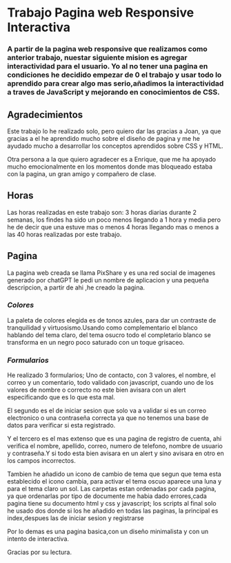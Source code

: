 # Trabajo Pagina web Responsive Interactiva 

### A partir de la pagina web responsive que realizamos como anterior trabajo, nuestar siguiente mision es agregar interactividad para el usuario. Yo al no tener una pagina en condiciones he decidido empezar de 0 el trabajo y usar todo lo aprendido para crear algo mas serio,añadimos la interactividad a traves de JavaScript y mejorando en conocimientos de CSS.

## Agradecimientos

Este trabajo lo he realizado solo, pero quiero dar las gracias a Joan, ya que gracias a el he aprendido mucho sobre el diseño de pagina y me he ayudado mucho a desarrollar los conceptos aprendidos sobre CSS y HTML.

Otra persona a la que quiero agradecer es a Enrique, que me ha apoyado mucho emocionalmente en los momentos donde mas bloqueado estaba con la pagina, un gran amigo y compañero de clase.

## Horas

Las horas realizadas en este trabajo son: 3 horas diarias durante 2 semanas, los findes ha sido un poco menos llegando a 1 hora y media pero he de decir que una estuve mas o menos 4 horas llegando mas o menos a las 40 horas realizadas por este trabajo.

## Pagina

La pagina web creada se llama PixShare y es una red social de imagenes generado por chatGPT
le pedi un nombre de aplicacion  y una pequeña descripcion, a partir de ahi ,he creado la pagina.

### *Colores*

La paleta de colores elegida es de tonos azules, para dar un contraste de tranquilidad y virtuosismo.Usando como complementario el blanco hablando del tema claro, del tema osucro todo el completario blanco se transforma en un negro poco saturado con un toque grisaceo.

### *Formularios*

He realizado 3 formularios; Uno de contacto, con 3 valores, el nombre, el correo y un comentario, todo validado con javascript, cuando uno de los valores de nombre o correcto no este bien avisara con un alert especificando que es lo que esta mal.

El segundo es el de iniciar sesion que solo va a validar si es un correo electronico o una contraseña correcta ya que no tenemos una base de datos para verificar si esta registrado.

Y el tercero es el mas extenso que es una pagina de registro de cuenta, ahi verifica el nombre, apellido, correo, numero de telefono, nombre de usuario y contraseña.Y si todo esta bien avisara en un alert y sino avisara en otro en los campos incorrectos.

Tambien he añadido un icono de cambio de tema que segun que tema esta establecido el icono cambia, para activar el tema oscuo aparece una luna y para el tema claro un sol.
Las carpetas estan ordenadas por cada pagina, ya que ordenarlas por tipo de documente me habia dado errores,cada pagina tiene su documento html y css y javascript; los scripts al final solo he usado dos donde si los he añadido en todas las paginas, la principal es index,despues las de iniciar sesion y registrarse

Por lo demas es una pagina basica,con un diseño minimalista y con un intento de interactiva.

Gracias por su lectura.










